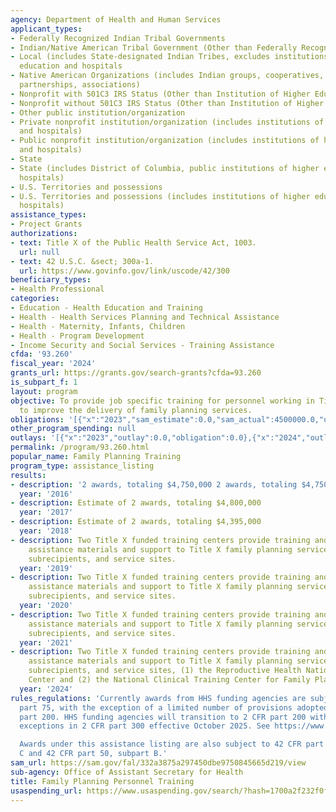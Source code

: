 ```yaml
---
agency: Department of Health and Human Services
applicant_types:
- Federally Recognized Indian Tribal Governments
- Indian/Native American Tribal Government (Other than Federally Recognized)
- Local (includes State-designated Indian Tribes, excludes institutions of higher
  education and hospitals
- Native American Organizations (includes Indian groups, cooperatives, corporations,
  partnerships, associations)
- Nonprofit with 501C3 IRS Status (Other than Institution of Higher Education)
- Nonprofit without 501C3 IRS Status (Other than Institution of Higher Education)
- Other public institution/organization
- Private nonprofit institution/organization (includes institutions of higher education
  and hospitals)
- Public nonprofit institution/organization (includes institutions of higher education
  and hospitals)
- State
- State (includes District of Columbia, public institutions of higher education and
  hospitals)
- U.S. Territories and possessions
- U.S. Territories and possessions (includes institutions of higher education and
  hospitals)
assistance_types:
- Project Grants
authorizations:
- text: Title X of the Public Health Service Act, 1003.
  url: null
- text: 42 U.S.C. &sect; 300a-1.
  url: https://www.govinfo.gov/link/uscode/42/300
beneficiary_types:
- Health Professional
categories:
- Education - Health Education and Training
- Health - Health Services Planning and Technical Assistance
- Health - Maternity, Infants, Children
- Health - Program Development
- Income Security and Social Services - Training Assistance
cfda: '93.260'
fiscal_year: '2024'
grants_url: https://grants.gov/search-grants?cfda=93.260
is_subpart_f: 1
layout: program
objective: To provide job specific training for personnel working in Title X settings
  to improve the delivery of family planning services.
obligations: '[{"x":"2023","sam_estimate":0.0,"sam_actual":4500000.0,"usa_spending_actual":4499999.0},{"x":"2024","sam_estimate":0.0,"sam_actual":5300000.0,"usa_spending_actual":262170811.79},{"x":"2025","sam_estimate":0.0,"sam_actual":4000000.0,"usa_spending_actual":-57.0}]'
other_program_spending: null
outlays: '[{"x":"2023","outlay":0.0,"obligation":0.0},{"x":"2024","outlay":602339272.76,"obligation":256834173.79},{"x":"2025","outlay":0.0,"obligation":0.0}]'
permalink: /program/93.260.html
popular_name: Family Planning Training
program_type: assistance_listing
results:
- description: '2 awards, totaling $4,750,000 2 awards, totaling $4,750,000 '
  year: '2016'
- description: Estimate of 2 awards, totaling $4,800,000
  year: '2017'
- description: Estimate of 2 awards, totaling $4,395,000
  year: '2018'
- description: Two Title X funded training centers provide training and technical
    assistance materials and support to Title X family planning service grantees,
    subrecipients, and service sites.
  year: '2019'
- description: Two Title X funded training centers provide training and technical
    assistance materials and support to Title X family planning service grantees,
    subrecipients, and service sites.
  year: '2020'
- description: Two Title X funded training centers provide training and technical
    assistance materials and support to Title X family planning service grantees,
    subrecipients, and service sites.
  year: '2021'
- description: Two Title X funded training centers provide training and technical
    assistance materials and support to Title X family planning service grantees,
    subrecipients, and service sites, (1) the Reproductive Health National Training
    Center and (2) the National Clinical Training Center for Family Planning.
  year: '2024'
rules_regulations: 'Currently awards from HHS funding agencies are subject to 45 CFR
  part 75, with the exception of a limited number of provisions adopted from 2 CFR
  part 200. HHS funding agencies will transition to 2 CFR part 200 with HHS specific
  exceptions in 2 CFR part 300 effective October 2025. See https://www.federalregister.gov/d/2024-21984

  Awards under this assistance listing are also subject to 42 CFR part 59, subpart
  C and 42 CFR part 50, subpart B.'
sam_url: https://sam.gov/fal/332a3875a297450dbe9750845665d219/view
sub-agency: Office of Assistant Secretary for Health
title: Family Planning Personnel Training
usaspending_url: https://www.usaspending.gov/search/?hash=1700a2f232f0f8ce1abafce15717515e
---
```

